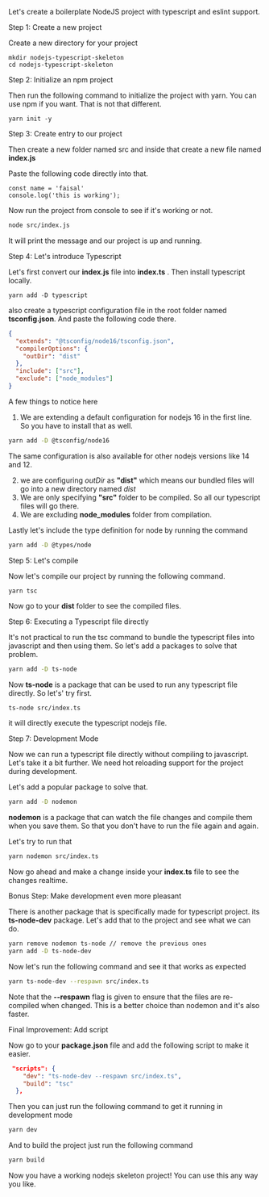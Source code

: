 Let's create a boilerplate NodeJS project with typescript and eslint support.

Step 1: Create a new project

Create a new directory for your project

```
mkdir nodejs-typescript-skeleton
cd nodejs-typescript-skeleton
```

Step 2: Initialize an npm project

Then run the following command to initialize the project with yarn. You can use npm if you want. That is not that different.

```
yarn init -y
```

Step 3: Create entry to our project

Then create a new folder named src and inside that create a new file named **index.js**

Paste the following code directly into that.

```
const name = 'faisal'
console.log('this is working');
```

Now run the project from console to see if it's working or not.

```sh
node src/index.js
```

It will print the message and our project is up and running.

Step 4: Let's introduce Typescript

Let's first convert our **index.js** file into **index.ts** . Then install typescript locally.

```
yarn add -D typescript
```

also create a typescript configuration file in the root folder named **tsconfig.json**. And paste the following code there.

```json
{
  "extends": "@tsconfig/node16/tsconfig.json",
  "compilerOptions": {
    "outDir": "dist"
  },
  "include": ["src"],
  "exclude": ["node_modules"]
}
```

A few things to notice here

1. We are extending a default configuration for nodejs 16 in the first line. So you have to install that as well.

```sh
yarn add -D @tsconfig/node16
```

The same configuration is also available for other nodejs versions like 14 and 12.

2. we are configuring _outDir_ as **"dist"** which means our bundled files will go into a new directory named _dist_
3. We are only specifying **"src"** folder to be compiled. So all our typescript files will go there.
4. We are excluding **node_modules** folder from compilation.

Lastly let's include the type definition for node by running the command

```sh
yarn add -D @types/node
```

Step 5: Let's compile

Now let's compile our project by running the following command.

```
yarn tsc
```

Now go to your **dist** folder to see the compiled files.

Step 6: Executing a Typescript file directly

It's not practical to run the tsc command to bundle the typescript files into javascript and then using them. So let's add a packages to solve that problem.

```sh
yarn add -D ts-node
```

Now **ts-node** is a package that can be used to run any typescript file directly. So let's' try first.

```sh
ts-node src/index.ts
```

it will directly execute the typescript nodejs file.

Step 7: Development Mode

Now we can run a typescript file directly without compiling to javascript. Let's take it a bit further.
We need hot reloading support for the project during development.

Let's add a popular package to solve that.

```sh
yarn add -D nodemon
```

**nodemon** is a package that can watch the file changes and compile them when you save them. So that you don't have to run the file again and again.

Let's try to run that

```sh
yarn nodemon src/index.ts
```

Now go ahead and make a change inside your **index.ts** file to see the changes realtime.

Bonus Step: Make development even more pleasant

There is another package that is specifically made for typescript project. its **ts-node-dev** package.
Let's add that to the project and see what we can do.

```sh
yarn remove nodemon ts-node // remove the previous ones
yarn add -D ts-node-dev
```

Now let's run the following command and see it that works as expected

```sh
yarn ts-node-dev --respawn src/index.ts
```

Note that the **--respawn** flag is given to ensure that the files are re-compiled when changed.
This is a better choice than nodemon and it's also faster.

Final Improvement: Add script

Now go to your **package.json** file and add the following script to make it easier.

```json
 "scripts": {
    "dev": "ts-node-dev --respawn src/index.ts",
    "build": "tsc"
  },
```

Then you can just run the following command to get it running in development mode

```sh
yarn dev
```

And to build the project just run the following command

```sh
yarn build
```

Now you have a working nodejs skeleton project! You can use this any way you like.
